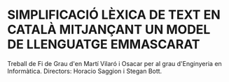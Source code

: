 # SIMPLIFICACIÓ LÈXICA DE TEXT EN CATALÀ MITJANÇANT UN MODEL DE LLENGUATGE EMMASCARAT

Treball de Fi de Grau d'en Martí Vilaró i Osacar per al grau d'Enginyeria en Informàtica.
Directors: Horacio Saggion i Stegan Bott.

